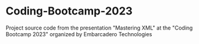 # Coding-Bootcamp-2023
Project source code from the presentation "Mastering XML" at the "Coding Bootcamp 2023" organized by Embarcadero Technologies
